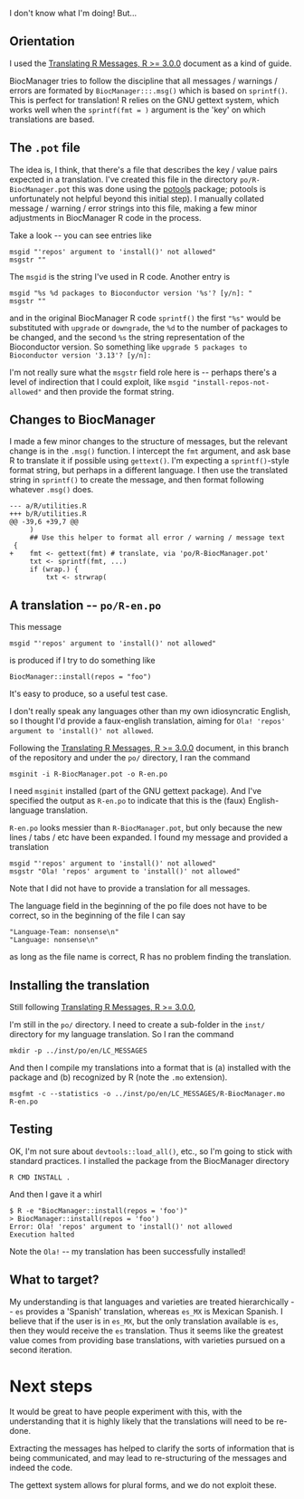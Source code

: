 I don't know what I'm doing! But...

## Orientation

I used the [Translating R Messages, R >= 3.0.0][translations30] document as a kind of guide. 

BiocManager tries to follow the discipline that all messages / warnings / errors are formated by `BiocManager:::.msg()` which is based on `sprintf()`. This is perfect for translation! R relies on the GNU gettext system, which works well when the `sprintf(fmt = )` argument is the 'key' on which translations are based.


## The `.pot` file

The idea is, I think, that there's a file that describes the key / value pairs expected in a translation. I've created this file in the directory `po/R-BiocManager.pot` this was done using the [potools][] package; potools is unfortunately not helpful beyond this initial step). I manually collated message / warning / error strings into this file, making a few minor adjustments in BiocManager R code in the process.

Take a look -- you can see entries like

```
msgid "'repos' argument to 'install()' not allowed"
msgstr ""
```

The `msgid` is the string I've used in R code. Another entry is

```
msgid "%s %d packages to Bioconductor version '%s'? [y/n]: "
msgstr ""
```

and in the original BiocManager R code `sprintf()` the first `"%s"` would be substituted with `upgrade` or `downgrade`, the `%d` to the number of packages to be changed, and the second `%s` the string representation of the Bioconductor version. So something like `upgrade 5 packages to Bioconductor version '3.13'? [y/n]: `

I'm not really sure what the `msgstr` field role here is -- perhaps there's a level of indirection that I could exploit, like `msgid "install-repos-not-allowed"` and then provide the format string.

[translations30]: https://developer.r-project.org/Translations30.html
[potools]: https://github.com/MichaelChirico/potools

## Changes to BiocManager

I made a few minor changes to the structure of messages, but the relevant change is in the `.msg()` function. I intercept the `fmt` argument, and ask base R to translate it if possible using `gettext()`. I'm expecting a `sprintf()`-style format string, but perhaps in a different language. I then use the translated string in `sprintf()` to create the message, and then format following whatever `.msg()` does.

```
--- a/R/utilities.R
+++ b/R/utilities.R
@@ -39,6 +39,7 @@
     )
     ## Use this helper to format all error / warning / message text
 {
+    fmt <- gettext(fmt) # translate, via 'po/R-BiocManager.pot'
     txt <- sprintf(fmt, ...)
     if (wrap.) {
         txt <- strwrap(
```

## A translation -- `po/R-en.po`

This message

```
msgid "'repos' argument to 'install()' not allowed"
```

is produced if I try to do something like

```
BiocManager::install(repos = "foo")
```

It's easy to produce, so a useful test case.

I don't really speak any languages other than my own idiosyncratic English, so I thought I'd provide a faux-english translation, aiming for `Ola! 'repos' argument to 'install()' not allowed`. 

Following the [Translating R Messages, R >= 3.0.0][translations30] document, in this branch of the repository and under the `po/` directory, I ran the command

```
msginit -i R-BiocManager.pot -o R-en.po
```

I need `msginit` installed (part of the GNU gettext package). And I've specified the output as `R-en.po` to indicate that this is the (faux) English-language translation.

`R-en.po` looks messier than `R-BiocManager.pot`, but only because the new lines / tabs / etc have been expanded. I found my message and provided a translation

```
msgid "'repos' argument to 'install()' not allowed"
msgstr "Ola! 'repos' argument to 'install()' not allowed"
```

Note that I did not have to provide a translation for all messages.

The language field in the beginning of the po file does not have to be correct, so in the beginning of the file I can say

```
"Language-Team: nonsense\n"
"Language: nonsense\n"
```

as long as the file name is correct, R has no problem finding the translation.

## Installing the translation

Still following [Translating R Messages, R >= 3.0.0][translations30], 

I'm still in the `po/` directory. I need to create a sub-folder in the `inst/` directory for my language translation. So I ran the command

```
mkdir -p ../inst/po/en/LC_MESSAGES
```

And then I compile my translations into a format that is (a) installed with the package and (b) recognized by R (note the `.mo` extension).

```
msgfmt -c --statistics -o ../inst/po/en/LC_MESSAGES/R-BiocManager.mo R-en.po
```

## Testing

OK, I'm not sure about `devtools::load_all()`, etc., so I'm going to stick with standard practices. I installed the package from the BiocManager directory

```
R CMD INSTALL .
```

And then I gave it a whirl

```
$ R -e "BiocManager::install(repos = 'foo')"
> BiocManager::install(repos = 'foo')
Error: Ola! 'repos' argument to 'install()' not allowed
Execution halted
```

Note the `Ola!` -- my translation has been successfully installed!

## What to target?

My understanding is that languages and varieties are treated hierarchically -- `es` provides a 'Spanish' translation, whereas `es_MX` is Mexican Spanish. I believe that if the user is in `es_MX`, but the only translation available is `es`, then they would receive the `es` translation. Thus it seems like the greatest value comes from providing base translations, with varieties pursued on a second iteration.

# Next steps

It would be great to have people experiment with this, with the understanding that it is highly likely that the translations will need to be re-done.

Extracting the messages has helped to clarify the sorts of information that is being communicated, and may lead to re-structuring of the messages and indeed the code.

The gettext system allows for plural forms, and we do not exploit these.
